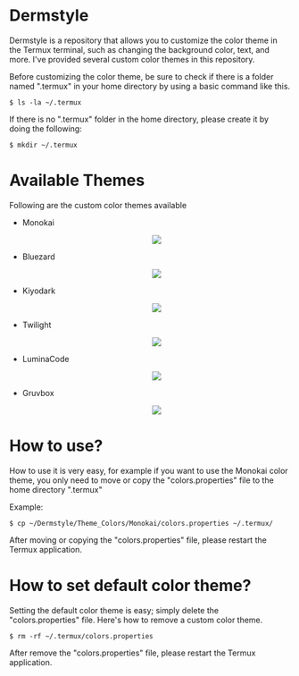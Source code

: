 # Dermstyle
Dermstyle is a repository that allows you to customize the color theme in the Termux terminal, such as changing the background color, text, and more. I've provided several custom color themes in this repository.

Before customizing the color theme, be sure to check if there is a folder named ".termux" in your home directory by using a basic command like this.

```$ ls -la ~/.termux```

If there is no ".termux" folder in the home directory, please create it by doing the following:

```$ mkdir ~/.termux```

# Available Themes
Following are the custom color themes available

 * Monokai
   <p align="center"><img src="https://raw.githubusercontent.com/ZeltNamizake/Dermstyle/refs/heads/main/Theme_Colors/Monokai/Screenshot_20250924-162611_Termux.jpg"></p>

 * Bluezard
   <p align="center"><img src="https://raw.githubusercontent.com/ZeltNamizake/Dermstyle/refs/heads/main/Theme_Colors/Bluezard/Screenshot_20250924-162711_Termux.jpg"></p>

 * Kiyodark
   <p align="center"><img src="https://raw.githubusercontent.com/ZeltNamizake/Dermstyle/refs/heads/main/Theme_Colors/Kiyodark/Screenshot_20250924-162450_Termux.jpg"></p>

 * Twilight
   <p align="center"><img src="https://raw.githubusercontent.com/ZeltNamizake/Dermstyle/refs/heads/main/Theme_Colors/Twilight/Screenshot_20250926-112229_Termux.jpg"></p>

 * LuminaCode
   <p align="center"><img src="https://raw.githubusercontent.com/ZeltNamizake/Dermstyle/refs/heads/main/Theme_Colors/LuminaCode/Screenshot_20250926-112255_Termux.jpg"></p>

 * Gruvbox
   <p align="center"><img src="https://raw.githubusercontent.com/ZeltNamizake/Dermstyle/refs/heads/main/Theme_Colors/Gruvbox/Screenshot_20250926-112141_Termux.jpg"></p>

# How to use?
How to use it is very easy, for example if you want to use the Monokai color theme, you only need to move or copy the "colors.properties" file to the home directory ".termux"

Example:

```$ cp ~/Dermstyle/Theme_Colors/Monokai/colors.properties ~/.termux/```

After moving or copying the "colors.properties" file, please restart the Termux application.

# How to set default color theme?
Setting the default color theme is easy; simply delete the "colors.properties" file. Here's how to remove a custom color theme.

```$ rm -rf ~/.termux/colors.properties```

After remove the "colors.properties" file, please restart the Termux application.
